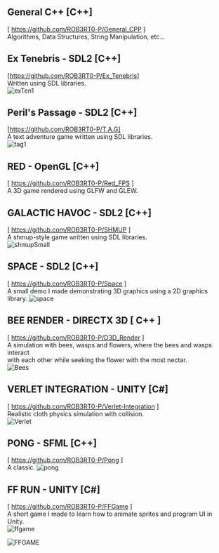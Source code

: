 ## General C++ [C++]
[ https://github.com/ROB3RT0-P/General_CPP ] <br />
Algorithms, Data Structures, String Manipulation, etc...

## Ex Tenebris - SDL2 [C++]
[https://github.com/ROB3RT0-P/Ex_Tenebris] <br />
Written using SDL libraries. <br />
![exTen1](https://github.com/ROB3RT0-P/ROB3RT0-P/assets/58118390/d44a25aa-dc6a-4efe-9df6-03e23e2587ec)

## Peril's Passage - SDL2 [C++]
[https://github.com/ROB3RT0-P/T.A.G] <br />
A text adventure game written using SDL libraries. <br />
![tag1](https://github.com/ROB3RT0-P/ROB3RT0-P/assets/58118390/85da146d-8505-4b21-9cd6-23588bfade8d)

## RED - OpenGL [C++] 
[ https://github.com/ROB3RT0-P/Red_FPS ] <br />
A 3D game rendered using GLFW and GLEW. <br />

## GALACTIC HAVOC - SDL2 [C++] 
[ https://github.com/ROB3RT0-P/SHMUP ] <br />
A shmup-style game written using SDL libraries. <br />
![shmupSmall](https://github.com/ROB3RT0-P/ROB3RT0-P/assets/58118390/3d599818-185c-414f-adc8-acb038a95a92)

## SPACE - SDL2 [C++]
[ https://github.com/ROB3RT0-P/Space ] <br />
A small demo I made demonstrating 3D graphics using a 2D graphics library.
![space](https://github.com/ROB3RT0-P/ROB3RT0-P/assets/58118390/6749be52-2c74-488d-9be6-e1700910e1ac)

## BEE RENDER - DIRECTX 3D [ C++ ]
[ https://github.com/ROB3RT0-P/D3D_Render ] <br />
A simulation with bees, wasps and flowers, where the bees and wasps interact <br />
with each other while seeking the flower with the most nectar. <br />
![Bees](https://github.com/ROB3RT0-P/ROB3RT0-P/assets/58118390/b0388067-c304-4867-9b77-04f175e83149)

## VERLET INTEGRATION - UNITY [C#] 
[ https://github.com/ROB3RT0-P/Verlet-Integration ] <br />
Realistic cloth physics simulation with collision. <br />
![Verlet](https://github.com/ROB3RT0-P/ROB3RT0-P/assets/58118390/cf3bff0b-9dd2-49cd-b3ff-1db6690146e8)

## PONG - SFML [C++] 
[ https://github.com/ROB3RT0-P/Pong ] <br />
A classic.
![pong](https://github.com/ROB3RT0-P/ROB3RT0-P/assets/58118390/b96f08a3-e3d6-46d2-9385-5fc24aa2b1e3)

## FF RUN - UNITY [C#]
[ https://github.com/ROB3RT0-P/FFGame ] <br />
A short game I made to learn how to animate sprites and program UI in Unity. <br />
![ffgame](https://github.com/ROB3RT0-P/ROB3RT0-P/assets/58118390/97492ea1-8685-4aa4-8e2b-a6cffa4801b2)

![FFGAME](https://github.com/ROB3RT0-P/ROB3RT0-P/assets/58118390/a2c96a53-3639-4b72-a0c4-c8e7ce58e30b)
